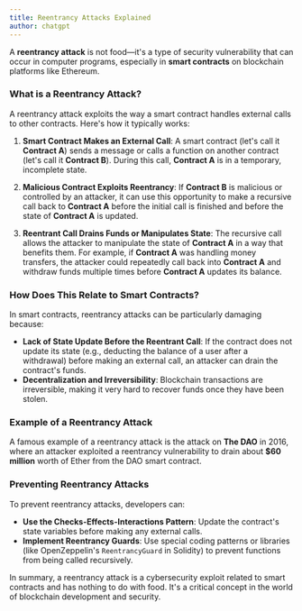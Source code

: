 ```yaml
---
title: Reentrancy Attacks Explained
author: chatgpt
---
```

A **reentrancy attack** is not food—it's a type of security vulnerability that can occur in computer programs, especially in **smart contracts** on blockchain platforms like Ethereum.

### What is a Reentrancy Attack?

A reentrancy attack exploits the way a smart contract handles external calls to other contracts. Here's how it typically works:

1. **Smart Contract Makes an External Call**: A smart contract (let's call it **Contract A**) sends a message or calls a function on another contract (let's call it **Contract B**). During this call, **Contract A** is in a temporary, incomplete state.

2. **Malicious Contract Exploits Reentrancy**: If **Contract B** is malicious or controlled by an attacker, it can use this opportunity to make a recursive call back to **Contract A** before the initial call is finished and before the state of **Contract A** is updated.

3. **Reentrant Call Drains Funds or Manipulates State**: The recursive call allows the attacker to manipulate the state of **Contract A** in a way that benefits them. For example, if **Contract A** was handling money transfers, the attacker could repeatedly call back into **Contract A** and withdraw funds multiple times before **Contract A** updates its balance.

### How Does This Relate to Smart Contracts?

In smart contracts, reentrancy attacks can be particularly damaging because:

- **Lack of State Update Before the Reentrant Call**: If the contract does not update its state (e.g., deducting the balance of a user after a withdrawal) before making an external call, an attacker can drain the contract's funds.
- **Decentralization and Irreversibility**: Blockchain transactions are irreversible, making it very hard to recover funds once they have been stolen.

### Example of a Reentrancy Attack

A famous example of a reentrancy attack is the attack on **The DAO** in 2016, where an attacker exploited a reentrancy vulnerability to drain about **$60 million** worth of Ether from the DAO smart contract.

### Preventing Reentrancy Attacks

To prevent reentrancy attacks, developers can:

- **Use the Checks-Effects-Interactions Pattern**: Update the contract's state variables before making any external calls.
- **Implement Reentrancy Guards**: Use special coding patterns or libraries (like OpenZeppelin's `ReentrancyGuard` in Solidity) to prevent functions from being called recursively.

In summary, a reentrancy attack is a cybersecurity exploit related to smart contracts and has nothing to do with food. It's a critical concept in the world of blockchain development and security.
